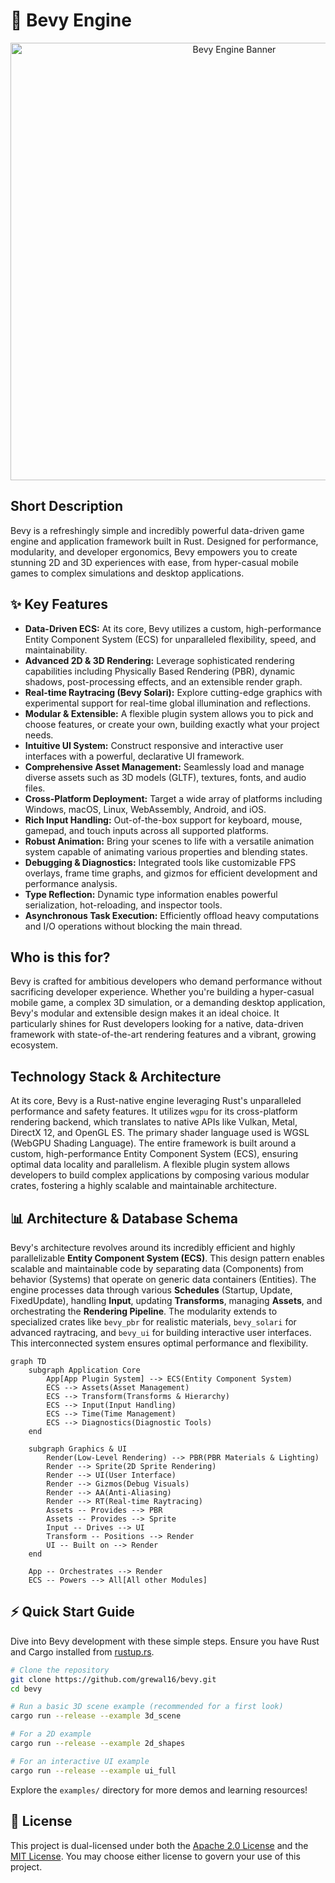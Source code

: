 # 🚀 Bevy Engine

<p align="center"><img src="./assets/branding/banner.png" alt="Bevy Engine Banner" width="700"></p>

## Short Description
Bevy is a refreshingly simple and incredibly powerful data-driven game engine and application framework built in Rust. Designed for performance, modularity, and developer ergonomics, Bevy empowers you to create stunning 2D and 3D experiences with ease, from hyper-casual mobile games to complex simulations and desktop applications.

## ✨ Key Features
*   **Data-Driven ECS:** At its core, Bevy utilizes a custom, high-performance Entity Component System (ECS) for unparalleled flexibility, speed, and maintainability.
*   **Advanced 2D & 3D Rendering:** Leverage sophisticated rendering capabilities including Physically Based Rendering (PBR), dynamic shadows, post-processing effects, and an extensible render graph.
*   **Real-time Raytracing (Bevy Solari):** Explore cutting-edge graphics with experimental support for real-time global illumination and reflections.
*   **Modular & Extensible:** A flexible plugin system allows you to pick and choose features, or create your own, building exactly what your project needs.
*   **Intuitive UI System:** Construct responsive and interactive user interfaces with a powerful, declarative UI framework.
*   **Comprehensive Asset Management:** Seamlessly load and manage diverse assets such as 3D models (GLTF), textures, fonts, and audio files.
*   **Cross-Platform Deployment:** Target a wide array of platforms including Windows, macOS, Linux, WebAssembly, Android, and iOS.
*   **Rich Input Handling:** Out-of-the-box support for keyboard, mouse, gamepad, and touch inputs across all supported platforms.
*   **Robust Animation:** Bring your scenes to life with a versatile animation system capable of animating various properties and blending states.
*   **Debugging & Diagnostics:** Integrated tools like customizable FPS overlays, frame time graphs, and gizmos for efficient development and performance analysis.
*   **Type Reflection:** Dynamic type information enables powerful serialization, hot-reloading, and inspector tools.
*   **Asynchronous Task Execution:** Efficiently offload heavy computations and I/O operations without blocking the main thread.

## Who is this for?
Bevy is crafted for ambitious developers who demand performance without sacrificing developer experience. Whether you're building a hyper-casual mobile game, a complex 3D simulation, or a demanding desktop application, Bevy's modular and extensible design makes it an ideal choice. It particularly shines for Rust developers looking for a native, data-driven framework with state-of-the-art rendering features and a vibrant, growing ecosystem.

## Technology Stack & Architecture
At its core, Bevy is a Rust-native engine leveraging Rust's unparalleled performance and safety features. It utilizes `wgpu` for its cross-platform rendering backend, which translates to native APIs like Vulkan, Metal, DirectX 12, and OpenGL ES. The primary shader language used is WGSL (WebGPU Shading Language). The entire framework is built around a custom, high-performance Entity Component System (ECS), ensuring optimal data locality and parallelism. A flexible plugin system allows developers to build complex applications by composing various modular crates, fostering a highly scalable and maintainable architecture.

## 📊 Architecture & Database Schema
Bevy's architecture revolves around its incredibly efficient and highly parallelizable **Entity Component System (ECS)**. This design pattern enables scalable and maintainable code by separating data (Components) from behavior (Systems) that operate on generic data containers (Entities). The engine processes data through various **Schedules** (Startup, Update, FixedUpdate), handling **Input**, updating **Transforms**, managing **Assets**, and orchestrating the **Rendering Pipeline**. The modularity extends to specialized crates like `bevy_pbr` for realistic materials, `bevy_solari` for advanced raytracing, and `bevy_ui` for building interactive user interfaces. This interconnected system ensures optimal performance and flexibility.

```mermaid
graph TD
    subgraph Application Core
        App[App Plugin System] --> ECS(Entity Component System)
        ECS --> Assets(Asset Management)
        ECS --> Transform(Transforms & Hierarchy)
        ECS --> Input(Input Handling)
        ECS --> Time(Time Management)
        ECS --> Diagnostics(Diagnostic Tools)
    end

    subgraph Graphics & UI
        Render(Low-Level Rendering) --> PBR(PBR Materials & Lighting)
        Render --> Sprite(2D Sprite Rendering)
        Render --> UI(User Interface)
        Render --> Gizmos(Debug Visuals)
        Render --> AA(Anti-Aliasing)
        Render --> RT(Real-time Raytracing)
        Assets -- Provides --> PBR
        Assets -- Provides --> Sprite
        Input -- Drives --> UI
        Transform -- Positions --> Render
        UI -- Built on --> Render
    end

    App -- Orchestrates --> Render
    ECS -- Powers --> All[All other Modules]
```

## ⚡ Quick Start Guide
Dive into Bevy development with these simple steps. Ensure you have Rust and Cargo installed from [rustup.rs](https://rustup.rs/).

```bash
# Clone the repository
git clone https://github.com/grewal16/bevy.git
cd bevy

# Run a basic 3D scene example (recommended for a first look)
cargo run --release --example 3d_scene

# For a 2D example
cargo run --release --example 2d_shapes

# For an interactive UI example
cargo run --release --example ui_full
```
Explore the `examples/` directory for more demos and learning resources!

## 📜 License
This project is dual-licensed under both the [Apache 2.0 License](LICENSE-APACHE) and the [MIT License](LICENSE-MIT). You may choose either license to govern your use of this project.
